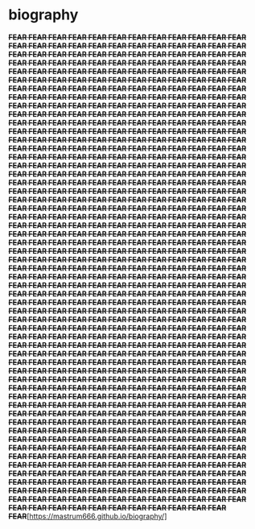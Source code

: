 # biography

~~**FEAR FEAR FEAR FEAR FEAR FEAR FEAR FEAR FEAR FEAR FEAR FEAR FEAR FEAR FEAR FEAR FEAR FEAR FEAR FEAR FEAR FEAR FEAR FEAR FEAR FEAR FEAR FEAR FEAR FEAR FEAR FEAR FEAR FEAR FEAR FEAR FEAR FEAR FEAR FEAR FEAR FEAR FEAR FEAR FEAR FEAR FEAR FEAR FEAR FEAR FEAR FEAR FEAR FEAR FEAR FEAR FEAR FEAR FEAR FEAR FEAR FEAR FEAR FEAR FEAR FEAR FEAR FEAR FEAR FEAR FEAR FEAR FEAR FEAR FEAR FEAR FEAR FEAR FEAR FEAR FEAR FEAR FEAR FEAR FEAR FEAR FEAR FEAR FEAR FEAR FEAR FEAR FEAR FEAR FEAR FEAR FEAR FEAR FEAR FEAR FEAR FEAR FEAR FEAR FEAR FEAR FEAR FEAR FEAR FEAR FEAR FEAR FEAR FEAR FEAR FEAR FEAR FEAR FEAR FEAR FEAR FEAR FEAR FEAR FEAR FEAR FEAR FEAR FEAR FEAR FEAR FEAR FEAR FEAR FEAR FEAR FEAR FEAR FEAR FEAR FEAR FEAR FEAR FEAR FEAR FEAR FEAR FEAR FEAR FEAR FEAR FEAR FEAR FEAR FEAR FEAR FEAR FEAR FEAR FEAR FEAR FEAR FEAR FEAR FEAR FEAR FEAR FEAR FEAR FEAR FEAR FEAR FEAR FEAR FEAR FEAR FEAR FEAR FEAR FEAR FEAR FEAR FEAR FEAR FEAR FEAR FEAR FEAR FEAR FEAR FEAR FEAR FEAR FEAR FEAR FEAR FEAR FEAR FEAR FEAR FEAR FEAR FEAR FEAR FEAR FEAR FEAR FEAR FEAR FEAR FEAR FEAR FEAR FEAR FEAR FEAR FEAR FEAR FEAR FEAR FEAR FEAR FEAR FEAR FEAR FEAR FEAR FEAR FEAR FEAR FEAR FEAR FEAR FEAR FEAR FEAR FEAR FEAR FEAR FEAR FEAR FEAR FEAR FEAR FEAR FEAR FEAR FEAR FEAR FEAR FEAR FEAR FEAR FEAR FEAR FEAR FEAR FEAR FEAR FEAR FEAR FEAR FEAR FEAR FEAR FEAR FEAR FEAR FEAR FEAR FEAR FEAR FEAR FEAR FEAR FEAR FEAR FEAR FEAR FEAR FEAR FEAR FEAR FEAR FEAR FEAR FEAR FEAR FEAR FEAR FEAR FEAR FEAR FEAR FEAR FEAR FEAR FEAR FEAR FEAR FEAR FEAR FEAR FEAR FEAR FEAR FEAR FEAR FEAR FEAR FEAR FEAR FEAR FEAR FEAR FEAR FEAR FEAR FEAR FEAR FEAR FEAR FEAR FEAR FEAR FEAR FEAR FEAR FEAR FEAR FEAR FEAR FEAR FEAR FEAR FEAR FEAR FEAR FEAR FEAR FEAR FEAR FEAR FEAR FEAR FEAR FEAR FEAR FEAR FEAR FEAR FEAR FEAR FEAR FEAR FEAR FEAR FEAR FEAR FEAR FEAR FEAR FEAR FEAR FEAR FEAR FEAR FEAR FEAR FEAR FEAR FEAR FEAR FEAR FEAR FEAR FEAR FEAR FEAR FEAR FEAR FEAR FEAR FEAR FEAR FEAR FEAR FEAR FEAR FEAR FEAR FEAR FEAR FEAR FEAR FEAR FEAR FEAR FEAR FEAR FEAR FEAR FEAR FEAR FEAR FEAR FEAR FEAR FEAR FEAR FEAR FEAR FEAR FEAR FEAR FEAR FEAR FEAR FEAR FEAR FEAR FEAR FEAR FEAR FEAR FEAR FEAR FEAR FEAR FEAR FEAR FEAR FEAR FEAR FEAR FEAR FEAR FEAR FEAR FEAR FEAR FEAR FEAR FEAR FEAR FEAR FEAR FEAR FEAR FEAR FEAR FEAR FEAR FEAR FEAR FEAR FEAR FEAR FEAR FEAR FEAR FEAR FEAR FEAR FEAR FEAR FEAR FEAR FEAR FEAR FEAR FEAR FEAR FEAR FEAR FEAR FEAR FEAR FEAR FEAR FEAR FEAR FEAR FEAR FEAR FEAR FEAR FEAR FEAR FEAR FEAR FEAR FEAR FEAR FEAR FEAR FEAR FEAR FEAR FEAR FEAR FEAR FEAR FEAR FEAR FEAR FEAR FEAR FEAR FEAR FEAR FEAR FEAR FEAR FEAR FEAR FEAR FEAR FEAR FEAR FEAR FEAR FEAR FEAR FEAR FEAR FEAR FEAR FEAR FEAR FEAR FEAR FEAR FEAR FEAR FEAR FEAR FEAR FEAR FEAR FEAR FEAR FEAR FEAR FEAR FEAR FEAR FEAR FEAR FEAR FEAR FEAR FEAR FEAR FEAR FEAR FEAR FEAR FEAR FEAR FEAR FEAR FEAR FEAR FEAR FEAR FEAR FEAR FEAR FEAR FEAR FEAR FEAR FEAR FEAR FEAR FEAR FEAR FEAR FEAR FEAR FEAR FEAR FEAR FEAR FEAR FEAR FEAR FEAR FEAR FEAR FEAR FEAR FEAR FEAR FEAR FEAR FEAR FEAR FEAR FEAR FEAR FEAR FEAR FEAR FEAR FEAR FEAR FEAR FEAR FEAR FEAR FEAR FEAR FEAR FEAR FEAR FEAR FEAR FEAR FEAR FEAR FEAR FEAR FEAR FEAR FEAR FEAR FEAR FEAR FEAR FEAR FEAR FEAR FEAR FEAR FEAR FEAR FEAR FEAR FEAR FEAR FEAR FEAR FEAR FEAR FEAR FEAR FEAR FEAR FEAR FEAR FEAR FEAR FEAR FEAR FEAR FEAR FEAR FEAR FEAR FEAR FEAR FEAR FEAR FEAR FEAR FEAR FEAR FEAR FEAR FEAR**~~[https://mastrum666.github.io/biography/]
